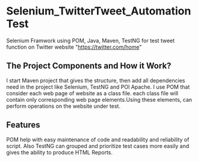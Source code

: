 # Selenium_TwitterTweet_AutomationTest
Selenium Framwork using POM,  Java, Maven, TestNG for test tweet function on Twitter website "https://twitter.com/home"

## The Project Components and How it Work?
I start Maven project that gives the structure, then add all dependencies need in the project like Selenium, TestNG and POI Apache.
I use POM that consider each web page of website as a class file. each class file will contain only corresponding web page elements.Using these elements, can perform operations on the website under test.

## Features
POM help with easy maintenance of code and readability and reliability of script. Also TestNG can grouped and prioritize test cases more easily and gives the ability to produce HTML Reports.
